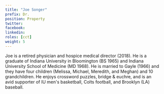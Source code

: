 ```yaml
---
title: "Joe Songer"
prefix: Dr.
position: Property
twitter: 
facebook: 
linkedin: 
roles: [cct]
weight: 5
---
```


Joe is a retired physician and hospice medical director (2018). He is a graduate of Indiana University in Bloomington (BS 1965) and Indiana University School of Medicine (MD 1968).
He is married to Gayle (1966) and they have four children (Melissa, Michael, Meredith, and Meghan) and 10 grandchildren. He enjoys crossword puzzles, bridge & euchre, and is an avid supporter of IU men's basketball, Colts football, and Brooklyn (LA) baseball. 
